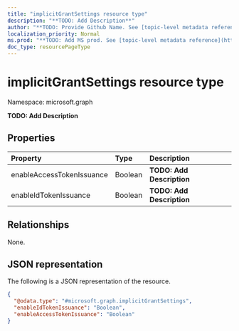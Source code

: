 ```yaml
---
title: "implicitGrantSettings resource type"
description: "**TODO: Add Description**"
author: "**TODO: Provide Github Name. See [topic-level metadata reference](https://msgo.azurewebsites.net/add/document/guidelines/metadata.html#topic-level-metadata)**"
localization_priority: Normal
ms.prod: "**TODO: Add MS prod. See [topic-level metadata reference](https://msgo.azurewebsites.net/add/document/guidelines/metadata.html#topic-level-metadata)**"
doc_type: resourcePageType
---
```


# implicitGrantSettings resource type

Namespace: microsoft.graph

**TODO: Add Description**

## Properties
|Property|Type|Description|
|:---|:---|:---|
|enableAccessTokenIssuance|Boolean|**TODO: Add Description**|
|enableIdTokenIssuance|Boolean|**TODO: Add Description**|

## Relationships
None.

## JSON representation
The following is a JSON representation of the resource.
<!-- {
  "blockType": "resource",
  "@odata.type": "microsoft.graph.implicitGrantSettings"
}
-->
``` json
{
  "@odata.type": "#microsoft.graph.implicitGrantSettings",
  "enableIdTokenIssuance": "Boolean",
  "enableAccessTokenIssuance": "Boolean"
}
```

